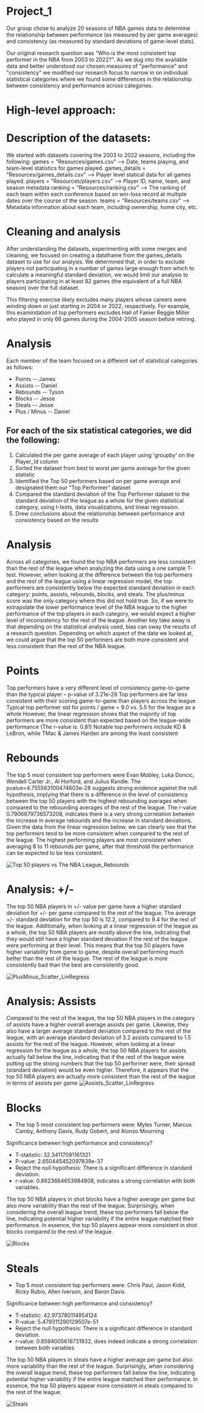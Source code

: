 # Project_1

Our group chose to analyze 20 seasons of NBA games data to determine the relationship between performance (as measured by per game averages) and consistency (as measured by standard deviations of game-level stats).

Our original research question was "Who is the most consistent top performer in the NBA from 2003 to 2022?". As we dug into the available data and better understood our chosen measures of "performance" and "consistency" we modified our research focus to narrow in on individual statistical categories where we found some differences in the relationship between consistency and performance across categories.

# High-level approach:

# Description of the datasets:
We started with datasets covering the 2003 to 2022 seasons, including the following:
games = "Resources/games.csv" --> Date, teams playing, and team-level statistics for games played.
games_details = "Resources/games_details.csv" --> Player level statical data for all games played.
players = "Resources/players.csv" --> Player ID, name, team, and season metadata
ranking = "Resources/ranking.csv" --> The ranking of each team within each conference based on win-loss record at multiple dates over the course of the season.
teams = "Resources/teams.csv" --> Metadata information about each team, including ownership, home city, etc.

# Cleaning and analysis
After understanding the datasets, experimenting with some merges and cleaning, we focused on creating a dataframe from the games_details dataset to use for our analysis. We determined that, in order to exclude players not participating in a number of games large enough from which to calculate a meaningful standard deviation, we would limit our analysis to players participating in at least 82 games (the equivalent of a full NBA season) over the full dataset. 

This filtering exercise likely excludes many players whose careers were winding down or just starting in 2004 or 2022, respectively. For example, this examindation of top performers excludes Hall of Famer Reggie Miller who played in only 66 games during the 2004-2005 season before retiring.

# Analysis
Each member of the team focused on a different set of statistical categories as follows: 
* Points -- James
* Assists -- Daniel
* Rebounds -- Tyson
* Blocks -- Jesse
* Steals -- Jesse
* Plus / Minus -- Daniel

For each of the six statistical categories, we did the following: 
- 
1. Calculated the per game average of each player using 'groupby' on the Player_Id column
2. Sorted the dataset from best to worst per game average for the given statistic
3. Identified the Top 50 performers based on per game average and designated them our "Top Performer" dataset
4. Compared the standard deviation of the Top Performer dataset to the standard deviation of the league as a whole for the given statistical category, using t-tests, data visualizations, and linear regression.
5. Drew conclusions about the relationship between performance and consistency based on the results
   
# Analysis
Across all categories, we found the top NBA performers are less consistent than the rest of the league when analyzing the data using a one sample T-test. However, when looking at the difference between the top performers and the rest of the league using a linear regression model, the top performers are consistently below the expected standard deviation in each category: points, assists, rebounds, blocks, and steals. The plus/minus score was the only category where this did not hold true. So, if we were to extrapolate the lower performance level of the NBA league to the higher performance of the top players in each category, we would expect a higher level of inconsistency for the rest of the league. 
Another key take away is that depending on the statistical analysis used, bias can sway the results of a research question. Depending on which aspect of the data we looked at, we could argue that the top 50 performers are both more consistent and less consistent than the rest of the NBA league. 

# Points 

Top performers have a very different level of consistency game-to-game than the typical player – p-value of 3.21e-28 Top performers are far less consistent with their scoring game-to-game than players across the league Typical top performer std for points / game = 9.0 vs. 5.5 for the league as a whole However, the linear regression shows that the majority of top performers are more consistent than expected based on the league-wide performance (The r-value is: 0.81) Notable top performers include KD & LeBron, while TMac & James Harden are among the least consistent

# Rebounds

The top 5 most consistent top performers were Evan Mobley, Luka Doncic, Wendell Carter Jr., Al Horford, and Julius Randle. The pvalue=4.755563100474603e-28 suggests strong evidence against the null hypothesis, implying that there is a difference in the level of consistency between the top 50 players with the highest rebounding averages when compared to the rebounding averages of the rest of the league. The r-value 0.7906679736573208, indicates there is a very strong correlation between the increase in average rebounds and the increase in standard deviations. Given the data from the linear regression below, we can clearly see that the top performers tend to be more consistent when compared to the rest of the league. The highest performing players are most consistent when averaging 8 to 11 rebounds per game, after that threshold the performance can be expected to be less consistent.

![Top 50 players vs The NBA League_Rebounds](https://github.com/TZDSGeek/Project_1/assets/137857956/298e3658-6fe3-42e1-b413-fbd0f3a0fa20)

# Analysis: +/-
The top 50 NBA players in +/- value per game have a higher standard deviation for +/- per game compared to the rest of the league. The average +/- standard deviation for the top 50 is 12.2, compared to 9.4 for the rest of the league. Additionally, when looking at a linear regression of the league as a whole, the top 50 NBA players are mostly above the line, indicating that they would still have a higher standard deviation if the rest of the league were performing at their level.
This means that the top 50 players have higher variability from game to game, despite overall performing much better than the rest of the league. The rest of the league is more consistently bad than the best are consistently good.

![PlusMinus_Scatter_LinRegress](https://github.com/TZDSGeek/Project_1/assets/111262299/808b9ac1-3b39-43e1-9d5e-b9ca12e92d3a)

# Analysis: Assists
Compared to the rest of the league, the top 50 NBA players in the category of assists have a higher overall average assists per game. Likewise, they also have a larger average standard deviation compared to the rest of the league, with an average standard deviation of 3.2 assists compared to 1.5 assists for the rest of the league.
However, when looking at a linear regression for the league as a whole, the top 50 NBA players for assists actually fall below the line, indicating that if the rest of the league were putting up the strong numbers that the top 50 performer were, their spread (standard deviation) would be even higher.
Therefore, it appears that the top 50 NBA players are actually more consistent than the rest of the league in terms of assists per game
![Assists_Scatter_LinRegress](https://github.com/TZDSGeek/Project_1/assets/111262299/94ed63c4-7ab6-4792-a2ff-b7c850e4c6f1)

# Blocks 
* The top 5 most consistent top performers were: Myles Turner, Marcus Camby, Anthony Davis, Rudy Gobert, and Alonzo Mourning

Significance between high performance and consistency?
* T-statistic: 32.34117091161321
* P-value: 2.650445452097839e-37
* Reject the null hypothesis: There is a significant difference in standard deviation.
* r-value: 0.8623664653984808, indicates a strong correlation with both variables.

The top 50 NBA players in shot blocks have a higher average per game but also more variability than the rest of the league. Surprisingly, when considering the overall league trend, these top performers fall below the line, indicating potential higher variability if the entire league matched their performance. In essence, the top 50 players appear more consistent in shot blocks compared to the rest of the league.

![Blocks](https://github.com/TZDSGeek/Project_1/assets/62526904/277722a2-9565-462b-9b97-4694bbb20cfb)

# Steals 
* Top 5 most consistent top performers were: Chris Paul, Jason Kidd, Ricky Rubio, Allen Iverson, and Baron Davis

Significance between high performance and consistency?

* T-statistic: 42.973780114954124
* P-value: 5.479311290129507e-51
* Reject the null hypothesis: There is a significant difference in standard deviation.
* r-value:  0.8594005618731932, does indeed indicate a strong correlation between both variables

The top 50 NBA players in steals have a higher average per game but also more variability than the rest of the league. Surprisingly, when considering the overall league trend, these top performers fall below the line, indicating potential higher variability if the entire league matched their performance. In essence, the top 50 players appear more consistent in steals compared to the rest of the league.


![Steals](https://github.com/TZDSGeek/Project_1/assets/62526904/6392f616-f5ed-45f1-b260-ed7cbc419950)
